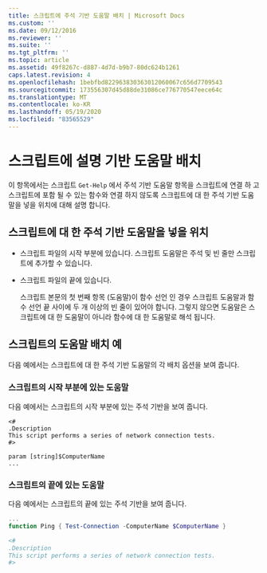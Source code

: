 ```yaml
---
title: 스크립트에 주석 기반 도움말 배치 | Microsoft Docs
ms.custom: ''
ms.date: 09/12/2016
ms.reviewer: ''
ms.suite: ''
ms.tgt_pltfrm: ''
ms.topic: article
ms.assetid: 49f8267c-d887-4d7d-b9b7-80dc624b1261
caps.latest.revision: 4
ms.openlocfilehash: 1bebfbd822963830363012060067c656d7709543
ms.sourcegitcommit: 173556307d45d88de31086ce776770547eece64c
ms.translationtype: MT
ms.contentlocale: ko-KR
ms.lasthandoff: 05/19/2020
ms.locfileid: "83565529"
---
```

# <a name="placing-comment-based-help-in-scripts"></a>스크립트에 설명 기반 도움말 배치

이 항목에서는 스크립트 `Get-Help` 에서 주석 기반 도움말 항목을 스크립트에 연결 하 고 스크립트에 포함 될 수 있는 함수와 연결 하지 않도록 스크립트에 대 한 주석 기반 도움말을 넣을 위치에 대해 설명 합니다.

## <a name="where-to-place-comment-based-help-for-a-script"></a>스크립트에 대 한 주석 기반 도움말을 넣을 위치

- 스크립트 파일의 시작 부분에 있습니다. 스크립트 도움말은 주석 및 빈 줄만 스크립트에 추가할 수 있습니다.

- 스크립트 파일의 끝에 있습니다.

  스크립트 본문의 첫 번째 항목 (도움말)이 함수 선언 인 경우 스크립트 도움말과 함수 선언 끝 사이에 두 개 이상의 빈 줄이 있어야 합니다. 그렇지 않으면 도움말은 스크립트에 대 한 도움말이 아니라 함수에 대 한 도움말로 해석 됩니다.

## <a name="examples-of-help-placement-in-a-script"></a>스크립트의 도움말 배치 예

 다음 예에서는 스크립트에 대 한 주석 기반 도움말의 각 배치 옵션을 보여 줍니다.

### <a name="help-at-the-beginning-of-a-script"></a>스크립트의 시작 부분에 있는 도움말

 다음 예에서는 스크립트의 시작 부분에 있는 주석 기반을 보여 줍니다.

```
<#
.Description
This script performs a series of network connection tests.
#>

param [string]$ComputerName
...
```

### <a name="help-at-the-end-of-a-script"></a>스크립트의 끝에 있는 도움말

 다음 예에서는 스크립트의 끝에 있는 주석 기반을 보여 줍니다.

```powershell
...
function Ping { Test-Connection -ComputerName $ComputerName }

<#
.Description
This script performs a series of network connection tests.
#>

```
